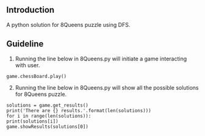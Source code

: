 ## Introduction

A python solution for 8Queens puzzle using DFS.

## Guideline

1. Running the line below in 8Queens.py will initiate a game interacting with user.

```
game.chessBoard.play()
```

2. Running the line below in 8Queens.py will show all the possible solutions for 8Queens puzzle.

```
solutions = game.get_results()
print('There are {} results.'.format(len(solutions)))
for i in range(len(solutions)):
print(solutions[i])
game.showResults(solutions[0])
```
